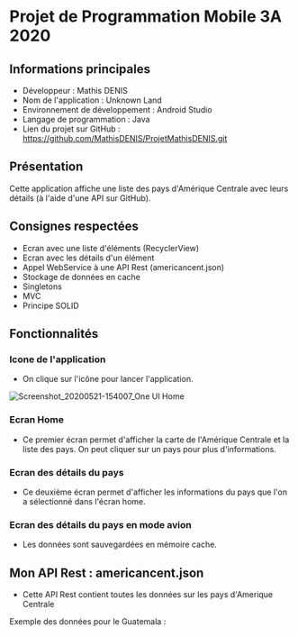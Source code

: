 # Projet de Programmation Mobile 3A 2020

## Informations principales 
- Développeur : Mathis DENIS
- Nom de l'application : Unknown Land
- Environnement de développement : Android Studio 
- Langage de programmation : Java
- Lien du projet sur GitHub : https://github.com/MathisDENIS/ProjetMathisDENIS.git
## Présentation 
Cette application affiche une liste des pays d'Amérique Centrale avec leurs détails (à l'aide d'une API sur GitHub).
## Consignes respectées
- Ecran avec une liste d'éléments (RecyclerView)
- Ecran avec les détails d'un élément 
- Appel WebService à une API Rest (americancent.json)
- Stockage de données en cache
- Singletons
- MVC
- Principe SOLID
## Fonctionnalités
### Icone de l'application
- On clique sur l'icône pour lancer l'application.

![Screenshot_20200521-154007_One UI Home](https://user-images.githubusercontent.com/62901279/82567397-9a4a4f80-9b7d-11ea-8737-abcf9f8001c7.jpg)

### Ecran Home
- Ce premier écran permet d'afficher la carte de l'Amérique Centrale et la liste des pays. On peut cliquer sur un pays pour plus d'informations.





### Ecran des détails du pays
- Ce deuxième écran permet d'afficher les informations du pays que l'on a sélectionné dans l'écran home.



### Ecran des détails du pays en mode avion 
- Les données sont sauvegardées en mémoire cache.




## Mon API Rest : americancent.json
- Cette API Rest contient toutes les données sur les pays d'Amerique Centrale

Exemple des données pour le Guatemala :

